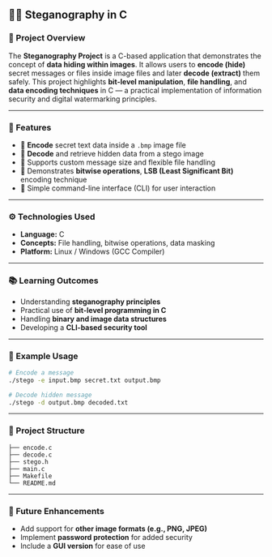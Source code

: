 ## 🕵️‍♂️ Steganography in C

### 🧩 Project Overview

The **Steganography Project** is a C-based application that demonstrates the concept of **data hiding within images**. It allows users to **encode (hide)** secret messages or files inside image files and later **decode (extract)** them safely. This project highlights **bit-level manipulation**, **file handling**, and **data encoding techniques** in C — a practical implementation of information security and digital watermarking principles.

---

### 🚀 Features

* 🔐 **Encode** secret text data inside a `.bmp` image file
* 🧩 **Decode** and retrieve hidden data from a stego image
* 💾 Supports custom message size and flexible file handling
* 🧠 Demonstrates **bitwise operations**, **LSB (Least Significant Bit)** encoding technique
* 💬 Simple command-line interface (CLI) for user interaction

---

### ⚙️ Technologies Used

* **Language:** C
* **Concepts:** File handling, bitwise operations, data masking
* **Platform:** Linux / Windows (GCC Compiler)

---

### 📚 Learning Outcomes

* Understanding **steganography principles**
* Practical use of **bit-level programming in C**
* Handling **binary and image data structures**
* Developing a **CLI-based security tool**

---

### 🧪 Example Usage

```bash
# Encode a message
./stego -e input.bmp secret.txt output.bmp

# Decode hidden message
./stego -d output.bmp decoded.txt
```

---

### 🧰 Project Structure

```
├── encode.c
├── decode.c
├── stego.h
├── main.c
├── Makefile
└── README.md
```

---

### 📄 Future Enhancements

* Add support for **other image formats (e.g., PNG, JPEG)**
* Implement **password protection** for added security
* Include a **GUI version** for ease of use

